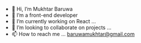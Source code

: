 - 👋 Hi, I’m  Mukhtar Baruwa
- 👀 I’m a front-end developer
- 🌱 I’m currently working on React ...
- 💞️ I’m looking to collaborate on projects ...
- 📫 How to reach me ... baruwamukhtar@gmail.com

<!---
Mukhtar2412/Mukhtar2412 is a ✨ special ✨ repository because its `README.md` (this file) appears on your GitHub profile.
You can click the Preview link to take a look at your changes.
--->
